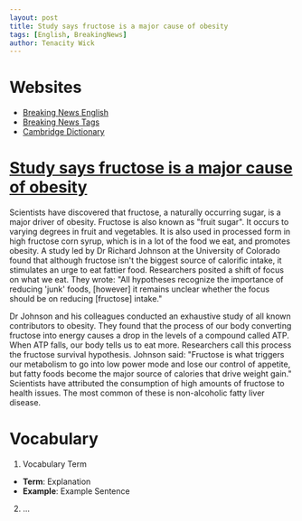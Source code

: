```yaml
---
layout: post
title: Study says fructose is a major cause of obesity
tags: [English, BreakingNews]
author: Tenacity Wick
---
```


# Websites

- [Breaking News English](https://breakingnewsenglish.com/)
- [Breaking News Tags](https://zhouqiang19980220.github.io/tags/#books)
- [Cambridge Dictionary](https://dictionary.cambridge.org/)

# [Study says fructose is a major cause of obesity](https://breakingnewsenglish.com/2310/231023-fructose-and-obesity.html)

Scientists have discovered that fructose, a naturally occurring sugar, is a major driver of obesity. Fructose is also known as "fruit sugar". It occurs to varying degrees in fruit and vegetables. It is also used in processed form in high fructose corn syrup, which is in a lot of the food we eat, and promotes obesity. A study led by Dr Richard Johnson at the University of Colorado found that although fructose isn't the biggest source of calorific intake, it stimulates an urge to eat fattier food. Researchers posited a shift of focus on what we eat. They wrote: "All hypotheses recognize the importance of reducing 'junk' foods, [however] it remains unclear whether the focus should be on reducing [fructose] intake."

Dr Johnson and his colleagues conducted an exhaustive study of all known contributors to obesity. They found that the process of our body converting fructose into energy causes a drop in the levels of a compound called ATP. When ATP falls, our body tells us to eat more. Researchers call this process the fructose survival hypothesis. Johnson said: "Fructose is what triggers our metabolism to go into low power mode and lose our control of appetite, but fatty foods become the major source of calories that drive weight gain." Scientists have attributed the consumption of high amounts of fructose to health issues. The most common of these is non-alcoholic fatty liver disease.
# Vocabulary

1. Vocabulary Term
- **Term**: Explanation
- **Example**: Example Sentence
2. ...

